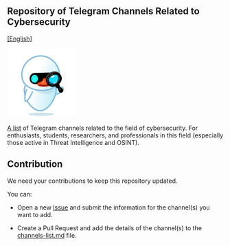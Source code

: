 ## Repository of Telegram Channels Related to Cybersecurity

[[English]](https://github.com/mehrazino/awesome-tg-cybersec/blob/main/README-en.md)

![Logo](/icon.png)

[A list](https://github.com/mehrazino/awesome-tg-cybersec/blob/main/channels-list.md) of Telegram channels related to the field of cybersecurity.
For enthusiasts, students, researchers, and professionals in this field (especially those active in Threat Intelligence and OSINT).

## Contribution

We need your contributions to keep this repository updated.

You can:

- Open a new [Issue](https://github.com/mehrazino/awesome-tg-cybersec/issues/new) and submit the information for the channel(s) you want to add.

- Create a Pull Request and add the details of the channel(s) to the [channels-list.md](https://github.com/mehrazino/awesome-tg-cybersec/blob/main/channels-list.md) file.
